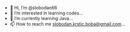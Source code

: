 - 👋 Hi, I’m @slobodan66
- 👀 I’m interested in learning codes...
- 🌱 I’m currently learning Java...
- 📫 How to reach me slobodan.krstic.boba@gmail.com...

<!---
slobodan66/slobodan66 is a ✨ special ✨ repository because its `README.md` (this file) appears on your GitHub profile.
You can click the Preview link to take a look at your changes.
--->
